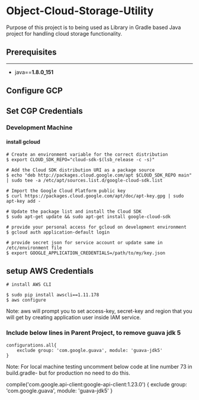# Object-Cloud-Storage-Utility

Purpose of this project is to being used as Library in Gradle based Java project for handling cloud storage functionality.


## Prerequisites
------
* java==**1.8.0_151**


## Configure GCP


## Set CGP Credentials

### Development Machine

#### install gcloud
```
# Create an environment variable for the correct distribution
$ export CLOUD_SDK_REPO="cloud-sdk-$(lsb_release -c -s)"

# Add the Cloud SDK distribution URI as a package source
$ echo "deb http://packages.cloud.google.com/apt $CLOUD_SDK_REPO main" | sudo tee -a /etc/apt/sources.list.d/google-cloud-sdk.list

# Import the Google Cloud Platform public key
$ curl https://packages.cloud.google.com/apt/doc/apt-key.gpg | sudo apt-key add -

# Update the package list and install the Cloud SDK
$ sudo apt-get update && sudo apt-get install google-cloud-sdk

# provide your personal access for gcloud on development environment
$ gcloud auth application-default login

# provide secret json for service account or update same in /etc/environment file
$ export GOOGLE_APPLICATION_CREDENTIALS=/path/to/my/key.json

```


## setup AWS Credentials


```
# install AWS CLI 

$ sudo pip install awscli==1.11.178
$ aws configure

```
Note: aws will prompt you to set access-key, secret-key and region that you will get by creating application user inside IAM service.

### Include below lines in Parent Project, to remove guava jdk 5
```
configurations.all{
	exclude group: 'com.google.guava', module: 'guava-jdk5'
}
```

Note: For local machine testing uncomment below code at line number 73 in build.gradle- but for production no need to do this.

compile('com.google.api-client:google-api-client:1.23.0')
		{
    		exclude group: 'com.google.guava', module: 'guava-jdk5'
		}
		
		
		

